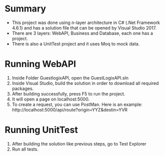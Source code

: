 # Summary
* This project was done using n-layer architecture in C# (.Net Framework 4.6.1) and has a solution file that can be opened by Visual Studio 2017.
* There are 3 layers: WebAPI, Business and Database, each one has a project. 
* There is also a UnitTest project and it uses Moq to mock data.

# Running WebAPI
1. Inside Folder GuestlogixAPI, open the GuestLogixAPI.sln
2. Inside Visual Studio, build the solution in order to download all required packages.
3. After building successfully, press F5 to run the project.
4. It will open a page on localhost:5000.
5. To create a request, you can use PostMan. Here is an example: http://localhost:5000/api/route?origin=YYZ&destin=YVR

# Running UnitTest
1. After building the solution like previous steps, go to Test Explorer
2. Run all tests.
